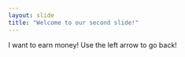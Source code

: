 ```yaml
---
layout: slide
title: "Welcome to our second slide!"
---
```

I want to earn money!
Use the left arrow to go back!
